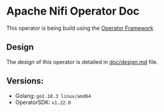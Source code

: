 # Apache Nifi Operator Doc
This operator is being build using the [Operator
Framework](https://operatorframework.io/)

## Design
The design of this operator is detailed in
[doc/design.md](https://github.com/RHEcosystemAppEng/nifi-operator/blob/doc/doc/design.md) file.

## Versions:
* Golang: `go1.18.3 linux/amd64`
* OperatorSDK: `v1.22.0`
